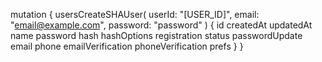 mutation {
    usersCreateSHAUser(
        userId: "[USER_ID]",
        email: "email@example.com",
        password: "password"
    ) {
        id
        createdAt
        updatedAt
        name
        password
        hash
        hashOptions
        registration
        status
        passwordUpdate
        email
        phone
        emailVerification
        phoneVerification
        prefs
    }
}
